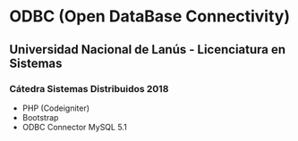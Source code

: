 # ODBC (Open DataBase Connectivity)

## Universidad Nacional de Lanús - Licenciatura en Sistemas

### Cátedra Sistemas Distribuidos 2018

* PHP (Codeigniter)
* Bootstrap
* ODBC Connector MySQL 5.1
